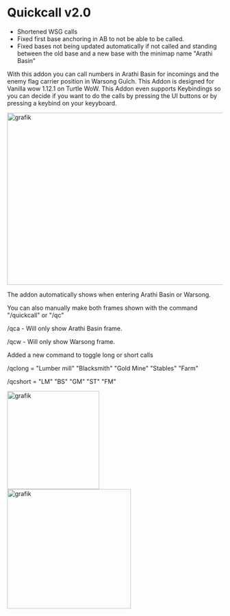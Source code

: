# Quickcall v2.0

- Shortened WSG calls
- Fixed first base anchoring in AB to not be able to be called.
- Fixed bases not being updated automatically if not called and standing between the old base and a new base with the minimap name "Arathi Basin"

With this addon you can call numbers in Arathi Basin for incomings and the enemy flag carrier position in Warsong Gulch.
This Addon is designed for Vanilla wow 1.12.1 on Turtle WoW.
This Addon even supports Keybindings so you can decide if you want to do the calls by pressing the UI buttons or by pressing a keybind on your keyyboard.



<img width="786" height="402" alt="grafik" src="https://github.com/user-attachments/assets/c824de9d-65e2-4794-afdf-8202c4276f59" />


The addon automatically shows when entering Arathi Basin or Warsong.

You can also manually make both frames shown with the command "/quickcall" or "/qc"

/qca - Will only show Arathi Basin frame.

/qcw - Will only show Warsong frame.

Added a new command to toggle long or short calls

/qclong = "Lumber mill" "Blacksmith" "Gold Mine" "Stables" "Farm"

/qcshort = "LM" "BS" "GM" "ST" "FM"

<img width="215" height="229" alt="grafik" src="https://github.com/user-attachments/assets/7f586b0a-15ce-43d3-9ece-14fed156c6b3" />

<img width="289" height="279" alt="grafik" src="https://github.com/user-attachments/assets/7abd23ed-164c-4edd-ae2f-5405b4c18d19" />
